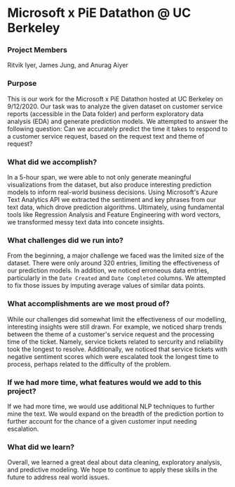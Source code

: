 # Microsoft x PiE Datathon @ UC Berkeley

### Project Members
Ritvik Iyer, James Jung, and Anurag Aiyer

### Purpose
This is our work for the Microsoft x PiE Datathon hosted at UC Berkeley on 9/12/2020. Our task was to analyze the given dataset on customer service reports (accessible in the Data folder) and perform exploratory data analysis (EDA) and generate prediction models. We attempted to answer the following question: Can we accurately predict the time it takes to respond to a customer service request, based on the request text and theme of request? 

### What did we accomplish?
In a 5-hour span, we were able to not only generate meaningful visualizations from the dataset, but also produce interesting prediction models to inform real-world business decisions. Using Microsoft's Azure Text Analytics API we extracted the sentiment and key phrases from our text data, which drove prediction algorithms. Ultimately, using fundamental tools like Regression Analysis and Feature Engineering with word vectors, we transformed messy text data into concete insights. 

### What challenges did we run into?
From the beginning, a major challenge we faced was the limited size of the dataset. There were only around 320 entries, limiting the effectiveness of our prediction models. In addition, we noticed erroneous data entries, particularly in the `Date Created` and `Date Completed` columns. We attempted to fix those issues by imputing average values of similar data points. 

### What accomplishments are we most proud of?
While our challenges did somewhat limit the effectiveness of our modelling, interesting insights were still drawn. For example, we noticed sharp trends between the theme of a customer's service request and the processing time of the ticket. Namely, service tickets related to sercurity and reliability took the longest to resolve. Additionally, we noticed that service tickets with negative sentiment scores which were escalated took the longest time to process, perhaps related to the difficulty of the problem.

### If we had more time, what features would we add to this project?
If we had more time, we would use additional NLP techniques to further mine the text. We would expand on the breadth of the prediction portion to further account for the chance of a given customer input needing escalation. 

### What did we learn?
Overall, we learned a great deal about data cleaning, exploratory analysis, and predictive modeling. We hope to continue to apply these skills in the future to address real world issues. 
